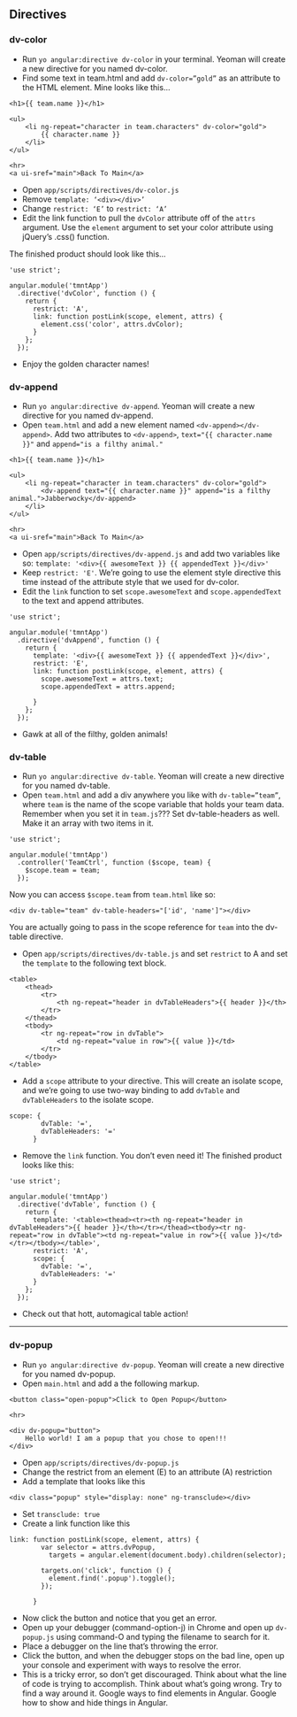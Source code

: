 Directives
---

### dv-color
- Run `yo angular:directive dv-color` in your terminal. Yeoman will create a new directive for you named dv-color.
- Find some text in team.html and add `dv-color=”gold”` as an attribute to the HTML element. Mine looks like this...

```
<h1>{{ team.name }}</h1>

<ul>
    <li ng-repeat="character in team.characters" dv-color="gold">
        {{ character.name }}
    </li>
</ul>

<hr>
<a ui-sref="main">Back To Main</a>
```

- Open `app/scripts/directives/dv-color.js`
- Remove `template: ‘<div></div>’`
- Change `restrict: ‘E’` to `restrict: ‘A’`
- Edit the link function to pull the `dvColor` attribute off of the `attrs` argument. Use the `element` argument to set your color attribute using jQuery’s .css() function.

The finished product should look like this...

```
'use strict';

angular.module('tmntApp')
  .directive('dvColor', function () {
    return {
      restrict: 'A',
      link: function postLink(scope, element, attrs) {
        element.css('color', attrs.dvColor);
      }
    };
  });
```

- Enjoy the golden character names!

### dv-append
- Run `yo angular:directive dv-append`. Yeoman will create a new directive for you named dv-append.
- Open `team.html` and add a new element named `<dv-append></dv-append>`. Add two attributes to `<dv-append>`, `text="{{ character.name }}"` and `append="is a filthy animal."` 

```
<h1>{{ team.name }}</h1>

<ul>
    <li ng-repeat="character in team.characters" dv-color="gold">
        <dv-append text="{{ character.name }}" append="is a filthy animal.">Jabberwocky</dv-append>
    </li>
</ul>

<hr>
<a ui-sref="main">Back To Main</a>
```

- Open `app/scripts/directives/dv-append.js` and add two variables like so: `template: '<div>{{ awesomeText }} {{ appendedText }}</div>'`
- Keep `restrict: 'E'`. We’re going to use the element style directive this time instead of the attribute style that we used for dv-color.
- Edit the `link` function to set `scope.awesomeText` and `scope.appendedText` to the text and append attributes.

```
'use strict';

angular.module('tmntApp')
  .directive('dvAppend', function () {
    return {
      template: '<div>{{ awesomeText }} {{ appendedText }}</div>',
      restrict: 'E',
      link: function postLink(scope, element, attrs) {
        scope.awesomeText = attrs.text;
        scope.appendedText = attrs.append;

      }
    };
  });
```

- Gawk at all of the filthy, golden animals! 

### dv-table
- Run `yo angular:directive dv-table`. Yeoman will create a new directive for you named dv-table.
- Open `team.html` and add a div anywhere you like with `dv-table=”team”`, where `team` is the name of the scope variable that holds your team data. Remember when you set it in `team.js`??? Set dv-table-headers as well. Make it an array with two items in it.

```
'use strict';

angular.module('tmntApp')
  .controller('TeamCtrl', function ($scope, team) {
    $scope.team = team;
  });
```
Now you can access `$scope.team` from `team.html` like so:

```
<div dv-table="team" dv-table-headers="['id', 'name']"></div>
```
You are actually going to pass in the scope reference for `team` into the dv-table directive.
- Open `app/scripts/directives/dv-table.js` and set `restrict` to A and set the `template` to the following text block.

```
<table>
	<thead>
		<tr>
			<th ng-repeat="header in dvTableHeaders">{{ header }}</th>
		</tr>
	</thead>
	<tbody>
		<tr ng-repeat="row in dvTable">
			<td ng-repeat="value in row">{{ value }}</td>
		</tr>
	</tbody>
</table>
```
- Add a `scope` attribute to your directive. This will create an isolate scope, and we’re going to use two-way binding to add `dvTable` and `dvTableHeaders` to the isolate scope.

```
scope: {
        dvTable: '=',
        dvTableHeaders: '='
      }
```
- Remove the `link` function. You don’t even need it! The finished product looks like this:

```
'use strict';

angular.module('tmntApp')
  .directive('dvTable', function () {
    return {
      template: '<table><thead><tr><th ng-repeat="header in dvTableHeaders">{{ header }}</th></tr></thead><tbody><tr ng-repeat="row in dvTable"><td ng-repeat="value in row">{{ value }}</td></tr></tbody></table>',
      restrict: 'A',
      scope: {
        dvTable: '=',
        dvTableHeaders: '='
      }
    };
  });
```
- Check out that hott, automagical table action!

---
### dv-popup
- Run `yo angular:directive dv-popup`. Yeoman will create a new directive for you named dv-popup.
- Open `main.html` and add a the following markup.

```
<button class="open-popup">Click to Open Popup</button>

<hr>

<div dv-popup="button">
    Hello world! I am a popup that you chose to open!!!
</div>
```

- Open `app/scripts/directives/dv-popup.js`
- Change the restrict from an element (E) to an attribute (A) restriction
- Add a template that looks like this

```
<div class="popup" style="display: none" ng-transclude></div>
```

- Set `transclude: true`
- Create a link function like this

```
link: function postLink(scope, element, attrs) {
        var selector = attrs.dvPopup,
          targets = angular.element(document.body).children(selector);

        targets.on('click', function () {
          element.find('.popup').toggle();
        });

      }
``` 

- Now click the button and notice that you get an error.
- Open up your debugger (command-option-j) in Chrome and open up `dv-popup.js` using command-O and typing the filename to search for it.
- Place a debugger on the line that’s throwing the error.
- Click the button, and when the debugger stops on the bad line, open up your console and experiment with ways to resolve the error.
- This is a tricky error, so don’t get discouraged. Think about what the line of code is trying to accomplish. Think about what’s going wrong. Try to find a way around it. Google ways to find elements in Angular. Google how to show and hide things in Angular.
